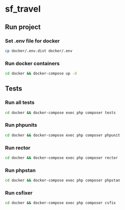 # sf_travel

## Run project

### Set .env file for docker

```sh
cp docker/.env.dist docker/.env
```

### Run docker containers

```sh
cd docker && docker-compose up -d
```

## Tests

### Run all tests

```sh
cd docker && docker-compose exec php composer tests
```

### Run phpunits

```sh
cd docker && docker-compose exec php composer phpunit
```

### Run rector

```sh
cd docker && docker-compose exec php composer rector
```

### Run phpstan

```sh
cd docker && docker-compose exec php composer phpstan
```

### Run csfixer

```sh
cd docker && docker-compose exec php composer csfix
```
